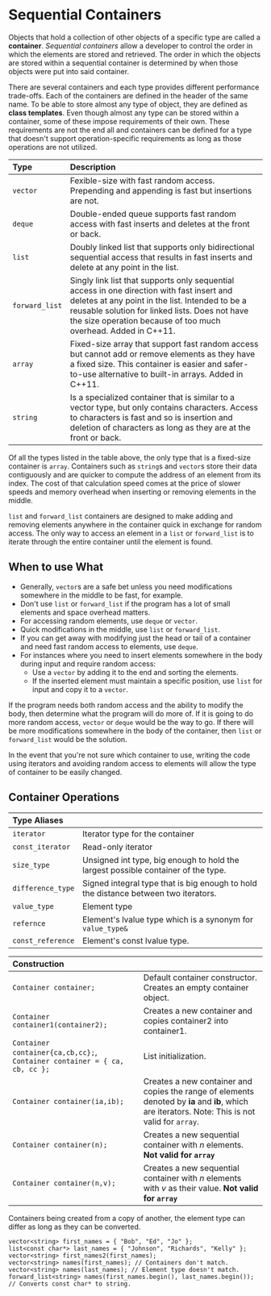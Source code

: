 # Sequential Containers

Objects that hold a collection of other objects of a specific type are called a **container**. *Sequential containers* 
allow a developer to control the order in which the elements are stored and retrieved. The order in which the objects
are stored within a sequential container is determined by when those objects were put into said container. 

There are several containers and each type provides different performance trade-offs. Each of the containers are 
defined in the header of the same name. To be able to store almost any type of object, they are defined as **class 
templates**. Even though almost any type can be stored within a container, some of these impose requirements of their 
own. These requirements are not the end all and containers can be defined for a type that doesn't support 
operation-specific requirements as long as those operations are not utilized.

|Type|Description|
|:---|:---|
|`vector`|Fexible-size with fast random access. Prepending and appending is fast but insertions are not.|
|`deque`|Double-ended queue supports fast random access with fast inserts and deletes at the front or back.|
|`list`|Doubly linked list that supports only bidirectional sequential access that results in fast inserts and delete at any point in the list.|
|`forward_list`|Singly link list that supports only sequential access in one direction with fast insert and deletes at any point in the list. Intended to be a reusable solution for linked lists. Does not have the size operation because of too much overhead. Added in C++11.|
|`array`|Fixed-size array that support fast random access but cannot add or remove elements as they have a fixed size. This container is easier and safer-to-use alternative to built-in arrays. Added in C++11.|
|`string`|Is a specialized container that is similar to a vector type, but only contains characters. Access to characters is fast and so is insertion and deletion of characters as long as they are at the front or back.|

Of all the types listed in the table above, the only type that is a fixed-size container is `array`. Containers such as 
`string`s and `vector`s store their data contiguously and are quicker to compute the address of an element from its index.
The cost of that calculation speed comes at the price of slower speeds and memory overhead when inserting or removing 
elements in the middle.

`list` and `forward_list` containers are designed to make adding and removing elements anywhere in the container quick 
in exchange for random access. The only way to access an element in a `list` or `forward_list` is to iterate through 
the entire container until the element is found.

## When to use What
- Generally, `vector`s are a safe bet unless you need modifications somewhere in the middle to be fast, for example.
- Don't use `list` or `forward_list` if the program has a lot of small elements and space overhead matters.
- For accessing random elements, use `deque` or `vector`.
- Quick modifications in the middle, use `list` or `forward_list`.
- If you can get away with modifying just the head or tail of a container and need fast random access to elements, use 
`deque`.
- For instances where you need to insert elements somewhere in the body during input and require random access:
    - Use a `vector` by adding it to the end and sorting the elements.
    - If the inserted element must maintain a specific position, use `list` for input and copy it to a `vector`.
    
If the program needs both random access and the ability to modify the body, then determine what the program will do 
more of. If it is going to do more random access, `vector` or `deque` would be the way to go. If there will be more 
modifications somewhere in the body of the container, then `list` or `forward_list` would be the solution.

In the event that you're not sure which container to use, writing the code using iterators and avoiding random access 
to elements will allow the type of container to be easily changed. 

## Container Operations

|Type Aliases||
|:---|:---|
|`iterator`|Iterator type for the container|
|`const_iterator`|Read-only iterator|
|`size_type`|Unsigned int type, big enough to hold the largest possible container of the type.|
|`difference_type`|Signed integral type that is big enough to hold the distance between two iterators.|
|`value_type`|Element type|
|`refernce`|Element's lvalue type which is a synonym for `value_type&`|
|`const_reference`|Element's const lvalue type.|

|Construction||
|:---|:---|
|`Container container;`|Default container constructor. Creates an empty container object.|
|`Container container1(container2);`|Creates a new container and copies container2 into container1.|
|`Container container{ca,cb,cc};`, `Container container = { ca, cb, cc };`|List initialization.|
|`Container container(ia,ib);`|Creates a new container and copies the range of elements denoted by **ia** and **ib**, which are iterators. Note: This is not valid for `array`.|
|`Container container(n);`|Creates a new sequential container with *n* elements. **Not valid for `array`**|
|`Container container(n,v);`|Creates a new sequential container with *n* elements with *v* as their value. **Not valid for `array`**|

Containers being created from a copy of another, the element type can differ as long as they can be converted.

```
vector<string> first_names = { "Bob", "Ed", "Jo" };
list<const char*> last_names = { "Johnson", "Richards", "Kelly" };
vector<string> first_names2(first_names);
vector<string> names(first_names); // Containers don't match.
vector<string> names(last_names); // Element type doesn't match.
forward_list<string> names(first_names.begin(), last_names.begin()); // Converts const char* to string.
```